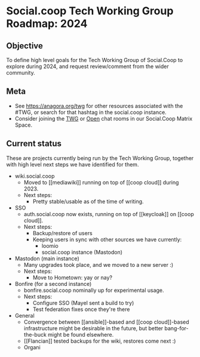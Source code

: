 # Social.coop Tech Working Group Roadmap: 2024

## Objective
To define high level goals for the Tech Working Group of Social.Coop to explore during 2024, and request review/comment from the wider community.

## Meta
- See https://anagora.org/twg for other resources associated with the #TWG, or search for that hashtag in the social.coop instance.
- Consider joining the [TWG](https://matrix.to/#/#socialcoop-tech:matrix.org) or [Open](https://matrix.to/#/#SocialCoop:matrix.org) chat rooms in our Social.Coop Matrix Space.

## Current status

These are projects currently being run by the Tech Working Group, together with high level next steps we have identified for them.

- wiki.social.coop
   - Moved to [[mediawiki]] running on top of [[coop cloud]] during 2023.
   - Next steps:
       - Pretty stable/usable as of the time of writing.
- SSO
   - auth.social.coop now exists, running on top of [[keycloak]] on [[coop cloud]].
   - Next steps:
       - Backup/restore of users
       - Keeping users in sync with other sources we have currently:
           - loomio
           - social.coop instance (Mastodon)
- Mastodon (main instance)
   - Many upgrades took place, and we moved to a new server :)
   - Next steps:
       - Move to Hometown: yay or nay?
- Bonfire (for a second instance)
   - bonfire.social.coop nominally up for experimental usage.
   - Next steps:
       - Configure SSO (Mayel sent a build to try)
       - Test federation fixes once they're there
- General
   - Convergence between [[ansible]]-based and [[coop cloud]]-based infrastructure might be desirable in the future, but better bang-for-the-buck might be found elsewhere.
   - [[Flancian]] tested backups for the wiki, restores come next :)
   - Organi

